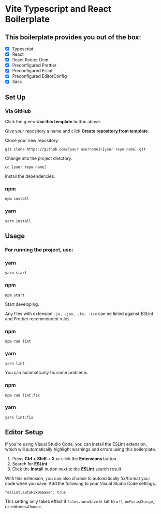 # Vite Typescript and React Boilerplate
## This boilerplate provides you out of the box:
- [x] Typescript
- [x] React
- [x] React Router Dom
- [x] Preconfigured Prettier
- [x] Preconfigured Eslint
- [x] Preconfigured EditorConfig
- [x] Sass

## Set Up

### Via GitHub

Click the green **Use this template** button above.

Give your repository a name and click **Create repository from
template**.

Clone your new repository.

```
git clone https://github.com/[your username]/[your repo name].git
```

Change into the project directory.

```
cd [your repo name]
```

Install the dependencies.

### npm
```
npm install
```
### yarn
```
yarn install
```

## Usage

### For running the project, use:

### yarn
```
yarn start
```
### npm
```
npm start
```

Start developing.

Any files with extension `.js, .jsx, .ts, .tsx` can be linted against ESLint and Prettier
recommended rules.

### npm
```
npm run lint
```
### yarn
```
yarn lint
```

You can automatically fix some problems.

### npm
```
npm run lint:fix
```
### yarn
```
yarn lint:fix
```

## Editor Setup

If you're using Visual Studio Code, you can install the ESLint extension, which
will automatically highlight warnings and errors using this boilerplate.

1. Press **Ctrl + Shift + X** or click the **Extensions** button
2. Search for **ESLint**
3. Click the **Install** button next to the **ESLint** search result

With this extension, you can also choose to automatically fix/format your code
when you save. Add the following to your Visual Studio Code settings.

```
"eslint.autoFixOnSave": true
```

This setting only takes effect if  `files.autoSave` is set to `off`,
`onFocusChange`, or `onWindowChange`.

